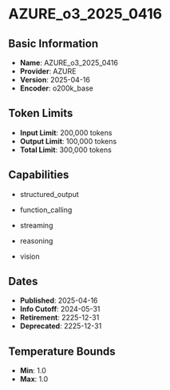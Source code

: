 # AZURE_o3_2025_0416

## Basic Information
- **Name**: AZURE_o3_2025_0416
- **Provider**: AZURE
- **Version**: 2025-04-16
- **Encoder**: o200k_base

## Token Limits
- **Input Limit**: 200,000 tokens
- **Output Limit**: 100,000 tokens
- **Total Limit**: 300,000 tokens

## Capabilities


- structured_output

- function_calling

- streaming

- reasoning

- vision



## Dates
- **Published**: 2025-04-16
- **Info Cutoff**: 2024-05-31
- **Retirement**: 2225-12-31
- **Deprecated**: 2225-12-31

## Temperature Bounds

- **Min**: 1.0
- **Max**: 1.0




